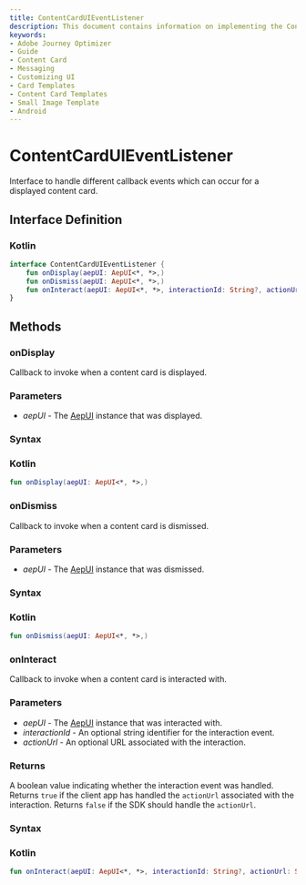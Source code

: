 ```yaml
---
title: ContentCardUIEventListener
description: This document contains information on implementing the ContentCardUIEventListener.
keywords:
- Adobe Journey Optimizer
- Guide
- Content Card
- Messaging
- Customizing UI
- Card Templates
- Content Card Templates
- Small Image Template
- Android
---
```


# ContentCardUIEventListener

Interface to handle different callback events which can occur for a displayed content card.

## Interface Definition

<CodeBlock slots="heading, code" repeat="1" languages="Kotlin" />

### Kotlin

```kotlin
interface ContentCardUIEventListener {
    fun onDisplay(aepUI: AepUI<*, *>,)
    fun onDismiss(aepUI: AepUI<*, *>,)
    fun onInteract(aepUI: AepUI<*, *>, interactionId: String?, actionUrl: String?): Boolean
}
```

## Methods

### onDisplay

Callback to invoke when a content card is displayed.

### Parameters

* _aepUI_ - The [AepUI](./aepui.md) instance that was displayed.

### Syntax

<CodeBlock slots="heading, code" repeat="1" languages="Kotlin" />

### Kotlin

```kotlin
fun onDisplay(aepUI: AepUI<*, *>,)
```

### onDismiss

Callback to invoke when a content card is dismissed.

### Parameters

* _aepUI_ - The [AepUI](./aepui.md) instance that was dismissed.

### Syntax

<CodeBlock slots="heading, code" repeat="1" languages="Kotlin" />

### Kotlin

```kotlin
fun onDismiss(aepUI: AepUI<*, *>,)
```

### onInteract

Callback to invoke when a content card is interacted with.

### Parameters

* _aepUI_ - The [AepUI](./aepui.md) instance that was interacted with.
* _interactionId_ - An optional string identifier for the interaction event.
* _actionUrl_ - An optional URL associated with the interaction.

### Returns

A boolean value indicating whether the interaction event was handled. Returns `true` if the client app has handled the `actionUrl` associated with the interaction. Returns `false` if the SDK should handle the `actionUrl`.

### Syntax

<CodeBlock slots="heading, code" repeat="1" languages="Kotlin" />

### Kotlin

```kotlin
fun onInteract(aepUI: AepUI<*, *>, interactionId: String?, actionUrl: String?): Boolean
```
